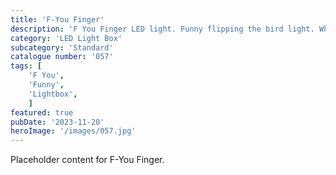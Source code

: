 ```yaml
---
title: 'F-You Finger'
description: 'F You Finger LED light. Funny flipping the bird light. Who doesn't like giving the middle finger. '
category: 'LED Light Box'
subcategory: 'Standard'
catalogue number: '057'
tags: [
    'F You', 
    'Funny',
    'Lightbox', 
    ]
featured: true
pubDate: '2023-11-20'
heroImage: '/images/057.jpg'
---
```


Placeholder content for F-You Finger.